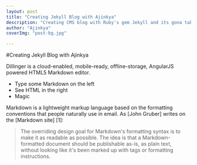 ```yaml
---
layout: post
title: "Creating Jekyll Blog with Ajinkya"
description: "Creating CMS blog with Ruby's gem Jekyll and its gona take the world."
author: "Ajinkya"
coverImg: "post-bg.jpg"

---
```


#Creating Jekyll Blog with Ajinkya

Dillinger is a cloud-enabled, mobile-ready, offline-storage, AngularJS powered HTML5 Markdown editor.

  - Type some Markdown on the left
  - See HTML in the right
  - Magic

Markdown is a lightweight markup language based on the formatting conventions that people naturally use in email.  As [John Gruber] writes on the [Markdown site] [1]:

> The overriding design goal for Markdown's
> formatting syntax is to make it as readable
> as possible. The idea is that a
> Markdown-formatted document should be
> publishable as-is, as plain text, without
> looking like it's been marked up with tags
> or formatting instructions.